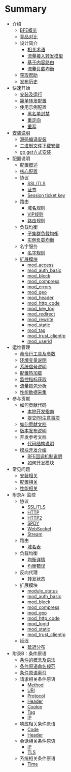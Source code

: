 # Summary
* 介绍
  * [BFE概览](overview.md)
  * [竞品对比](introduction/comparison.md)
  * 设计简介
    * [相关术语](introduction/terminology.md)
    * [流量接入转发模型](introduction/forward_model.md)
    * [基于内容路由](introduction/route.md)
    * [流量负载均衡](introduction/balance.md)
  * [获取帮助](introduction/getting_help.md)
  * [发布历史](https://github.com/baidu/bfe/blob/master/CHANGELOG.md)
* 快速开始
  * [安装及运行](installation/install_from_source.md)
  * [简单转发配置](example/route.md)
  * 使用示例配置
    * [黑名单封禁](example/block.md)
    * [重定向](example/redirect.md)
    * [重写](example/rewrite.md)
* [安装说明](installation/install.md)
  * [源码编译安装](installation/install_from_source.md)
  * [二进制文件下载安装](installation/install_using_binaries.md)
  * [go get方式安装](installation/install_using_go_get.md)
* 配置说明
  * [配置概述](configuration/config.md)
  * [核心配置](configuration/bfe.conf.md)
  * 协议
    * [SSL/TLS](configuration/tls_conf/tls_rule_conf.data.md)
    * [证书](configuration/tls_conf/server_cert_conf.data.md)
    * [Session ticket key](configuration/tls_conf/session_ticket_key.data.md)
  * 路由
    * [域名规则](configuration/server_data_conf/host_rule.data.md)
    * [VIP规则](configuration/server_data_conf/vip_rule.data.md)
    * [路由规则](configuration/server_data_conf/route_rule.data.md)
  * 负载均衡
    * [子集群负载均衡](configuration/cluster_conf/gslb.data.md)
    * [实例负载均衡](configuration/cluster_conf/cluster_table.data.md)
  * 名字服务
    * [名字规则](configuration/server_data_conf/name_conf.data.md)
  * [扩展模块](module/modules.md)
    * [mod_access](configuration/mod_access/mod_access.md)
    * [mod_auth_basic](configuration/mod_auth_basic/mod_auth_basic.md)
    * [mod_block](configuration/mod_block/mod_block.md)
    * [mod_compress](configuration/mod_compress/mod_compress.md)
    * [mod_errors](configuration/mod_errors/mod_errors.md)
    * [mod_geo](configuration/mod_geo/mod_geo.md)
    * [mod_header](configuration/mod_header/mod_header.md)
    * [mod_http_code](configuration/mod_http_code/mod_http_code.md)
    * [mod_key_log](configuration/mod_key_log/mod_key_log.md)
    * [mod_redirect](configuration/mod_redirect/mod_redirect.md)
    * [mod_rewrite](configuration/mod_rewrite/mod_rewrite.md)
    * [mod_static](configuration/mod_static/mod_static.md)
    * [mod_tag](configuration/mod_tag/mod_tag.md)
    * [mod_trust_clientip](configuration/mod_trust_clientip/mod_trust_clientip.md)
    * [mod_userid](configuration/mod_userid/mod_userid.md)
* 运维管理
  * [命令行工具及参数](operation/command.md)
  * [环境变量说明](operation/env_var.md)
  * [系统信号说明](operation/signal.md)
  * [配置热加载](operation/reload.md)
  * [监控指标获取](operation/monitor.md)
  * [流量抓包分析](operation/capture_packet.md)
  * [性能数据采集](operation/performance.md)
* 参与贡献
  * 如何贡献代码
    * [本地开发指南](development/local_dev_guide.md)
    * [提交PR注意事项](development/submit_pr_guide.md)
  * [如何贡献文档](development/write_doc_guide.md)
  * [版本发布说明](development/release_regulation.md)
  * 开发参考文档
    * [代码结构说明](development/source_code_layout.md)
  * [模块开发介绍](module/overview.md)
    * [BFE回调机制说明](module/bfe_callback.md)
    * [如何开发模块](module/how_to_write_module.md)
* 常见问题
  * [安装相关](faq/installation.md)
  * [配置相关](faq/configuration.md)
  * [性能相关](faq/performance.md)
* 附录A: 监控
  * 协议 
    * [SSL/TLS](monitor/tls_state.md)
    * [HTTP](monitor/http_state.md)
    * [HTTP2](monitor/http2_state.md)
    * [SPDY](monitor/spdy_state.md)
    * [WebSocket](monitor/websocket_state.md)
    * [Stream](monitor/stream_state.md)
  * 路由
    * [域名表](monitor/host_table_status.md)
  * 负载均衡
    * [均衡详情](monitor/bal_table_status.md)
    * [均衡错误](monitor/bal_state.md)
  * 反向代理
    * [转发状态](monitor/proxy_state.md)
  * 扩展模块
    * [module_status](monitor/module_status.md)
    * [mod_auth_basic](monitor/mod_auth_basic.md)
    * [mod_block](monitor/mod_block.md)
    * [mod_compress](monitor/mod_compress.md)
    * [mod_geo](monitor/mod_geo.md)
    * [mod_http_code](monitor/mod_http_code.md)
    * [mod_logid](monitor/mod_logid.md)
    * [mod_static](monitor/mod_static.md)
    * [mod_trust_clientip](monitor/mod_trust_clientip.md)
  * 延迟
    * [延迟分布](monitor/proxy_XXX_delay.md)
* 附录B：条件原语
  * [条件的概念及语法](condition/condition_grammar.md)
  * [条件原语命名规范](condition/condition_naming_convention.md)
  * [条件原语索引](condition/condition_primitive_index.md)
  * 请求相关条件原语
    * [Method](condition/request/method.md)
    * [URI](condition/request/uri.md)
    * [Protocol](condition/request/protocol.md)
    * [Header](condition/request/header.md)
    * [Cookie](condition/request/cookie.md)
    * [Tag](condition/request/tag.md)
    * [IP](condition/request/ip.md)
  * 响应相关条件原语
    * [Code](condition/response/code.md)
    * [Header](condition/response/header.md)
  * 会话相关条件原语
    * [IP](condition/session/ip.md)
    * [TLS](condition/session/tls.md)
  * 系统相关条件原语
    * [Time](condition/system/time.md)
